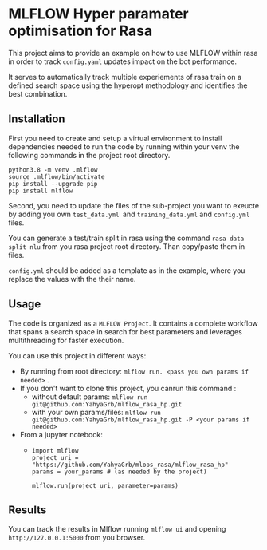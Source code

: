# MLFLOW Hyper paramater optimisation for Rasa

This project aims to provide an example on how to use MLFLOW within rasa in order to track `config.yaml` updates impact on the bot performance.

It serves to automatically track multiple experiements of rasa train on a defined search space using the hyperopt methodology and identifies the best combination.

## Installation

First you need to create and setup a virtual environment to install dependencies needed to run the code by running within your venv the following commands in the project root directory.

```
python3.8 -m venv .mlflow 
source .mlflow/bin/activate
pip install --upgrade pip
pip install mlflow
```

Second, you need to update the files of the sub-project you want to exeucte by adding you own `test_data.yml `and `training_data.yml` and `config.yml` files.

You can generate a test/train split in rasa using the command `rasa data split nlu` from you rasa project root directory. Than copy/paste them in files.

`config.yml` should be added as a template as in the example, where you replace the values with the their name.

## Usage

The code is organized as a `MLFLOW Project`. It contains a complete workflow that spans a search space in search for best parameters and leverages multithreading for faster execution.

You can use this project in different ways:

- By running from root directory: `mlflow run. <pass you own params if needed>` .
- If you don't want to clone this project, you canrun this command :
  - without default params: `mlflow run git@github.com:YahyaGrb/mlflow_rasa_hp.git`
  - with your own params/files: `mlflow run git@github.com:YahyaGrb/mlflow_rasa_hp.git -P <your params if needed>`
- From a jupyter notebook:
  - ```
    import mlflow
    project_uri = "https://github.com/YahyaGrb/mlops_rasa/mlflow_rasa_hp"
    params = your_params # (as needed by the project)

    mlflow.run(project_uri, parameter=params)
    ```

## Results

You can track the results in Mlflow running `mlflow ui` and opening `http://127.0.0.1:5000` from you browser.
